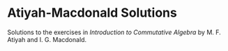 # Atiyah-Macdonald Solutions

Solutions to the exercises in *Introduction to Commutative Algebra* by M. F. Atiyah and I. G. Macdonald.
